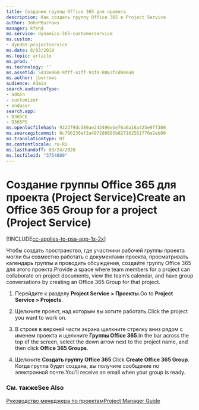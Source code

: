 ```yaml
---
title: Создание группы Office 365 для проекта
description: Как создать группу Office 365 в Project Service
author: JohnPBurrows
manager: kfend
ms.service: dynamics-365-customerservice
ms.custom:
- dyn365-projectservice
ms.date: 8/03/2018
ms.topic: article
ms.prod: ''
ms.technology: ''
ms.assetid: 5d33e060-9fff-41ff-93f0-8063fcd986a0
ms.author: jburrows
audience: Admin
search.audienceType:
- admin
- customizer
- enduser
search.app:
- D365CE
- D365PS
ms.openlocfilehash: 9322f9dc589ae242496e1e76a6a16a425e9ff309
ms.sourcegitcommit: 8c786230ef2a497280885b827162561776e2eb00
ms.translationtype: HT
ms.contentlocale: ru-RU
ms.lasthandoff: 03/24/2020
ms.locfileid: "3754889"
---
```

# <a name="create-an-office-365-group-for-a-project-project-service"></a><span data-ttu-id="25bd6-103">Создание группы Office 365 для проекта (Project Service)</span><span class="sxs-lookup"><span data-stu-id="25bd6-103">Create an Office 365 Group for a project (Project Service)</span></span>

[!INCLUDE[cc-applies-to-psa-app-1x-2x](../includes/cc-applies-to-psa-app-1x-2x.md)]

<span data-ttu-id="25bd6-104">Чтобы создать пространство, где участники рабочей группы проекта могли бы совместно работать с документами проекта, просматривать календарь группы и проводить обсуждения, создайте группу Office 365 для этого проекта.</span><span class="sxs-lookup"><span data-stu-id="25bd6-104">Provide a space where team members for a project can collaborate on project documents, view the team’s calendar, and have group conversations by creating an Office 365 Group for that project.</span></span>  
  
1.  <span data-ttu-id="25bd6-105">Перейдите к разделу **Project Service > Проекты**.</span><span class="sxs-lookup"><span data-stu-id="25bd6-105">Go to **Project Service > Projects**.</span></span>  
  
2.  <span data-ttu-id="25bd6-106">Щелкните проект, над которым вы хотите работать.</span><span class="sxs-lookup"><span data-stu-id="25bd6-106">Click the project you want to work on.</span></span>  
  
3.  <span data-ttu-id="25bd6-107">В строке в верхней части экрана щелкните стрелку вниз рядом с именем проекта и щелкните **Группы Office 365**.</span><span class="sxs-lookup"><span data-stu-id="25bd6-107">In the bar across the top of the screen, select the down arrow next to the project name, and then click **Office 365 Groups**.</span></span>  
  
4.  <span data-ttu-id="25bd6-108">Щелкните **Создать группу Office 365**.</span><span class="sxs-lookup"><span data-stu-id="25bd6-108">Click **Create Office 365 Group**.</span></span> <span data-ttu-id="25bd6-109">Когда группа будет создана, вы получите сообщение по электронной почте.</span><span class="sxs-lookup"><span data-stu-id="25bd6-109">You’ll receive an email when your group is ready.</span></span>  
  
### <a name="see-also"></a><span data-ttu-id="25bd6-110">См. также</span><span class="sxs-lookup"><span data-stu-id="25bd6-110">See Also</span></span>  
 [<span data-ttu-id="25bd6-111">Руководство менеджера по проектам</span><span class="sxs-lookup"><span data-stu-id="25bd6-111">Project Manager Guide</span></span>](../project-service/project-manager-guide.md)
